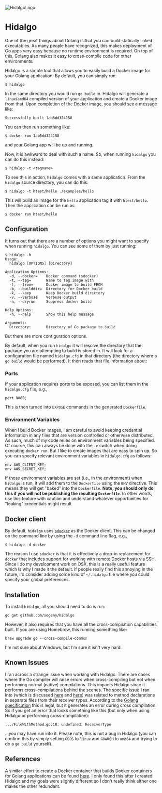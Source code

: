 ![HidalgoLogo](https://rawgithub.com/xogeny/hidalgo/master/hidalgo.svg)

# Hidalgo

One of the great things about Golang is that you can build statically
linked executables.  As many people have recognized, this makes
deployment of Go apps very easy because no runtime environment is
required.  On top of this, Golang also makes it easy to cross-compile
code for other environments.

Hidalgo is a simple tool that allows you to easily build a Docker
image for your Golang application.  By default, you can simply run:

```
$ hidalgo
```

In the same directory you would run `go build` in.  Hidalgo will
generate a `linux`/`amd64` compiled version of your application and
create a Docker image from that.  Upon completion of the Docker image,
you should see a message like:

```
Successfully built 1ab5dd324158
```

You can then run something like:

```
$ docker run 1ab5dd324158
```

and your Golang app will be up and running.

Now, it is awkward to deal with such a name.  So, when running
`hidalgo` you can do this instead:

```
$ hidalgo -t <tagname>
```

To see this in action, `hidalgo` comes with a same application.  From
the `hidalgo` source directory, you can do this:

```
$ hidalgo -t htest/hello ./examples/hello
```

This will build an image for the `hello` application tag it with
`htest/hello`.  Then the application can be run as:

```
$ docker run htest/hello
```

## Configuration

It turns out that there are a number of options you might want to
specify when running `hidalgo`.  You can see some of them by just
running:

```
$ hidalgo -h
Usage:
  hidalgo [OPTIONS] [Directory]

Application Options:
  -d, --docker=    Docker command (sdocker)
  -t, --tag=       Name to tag image with
  -f, --from=      Docker image to build FROM
  -b, --builddir=  Directory for Docker build
  -k, --keep       Keep Docker build directory
  -v, --verbose    Verbose output
  -n, --dryrun     Suppress docker build

Help Options:
  -h, --help       Show this help message

Arguments:
  Directory:       Directory of Go package to build
```

But there are more configuration options.

By default, when you run `hidalgo` it will resolve the directory that
the package you are attempting to build is stored in.  It will look
for a configuration file named `hidalgo.cfg` in that directory (the
directory where a `go build` would be performed).  It then reads that
file information about:

### Ports

If your application requires ports to be exposed, you can list them in
the `hidalgo.cfg` file, e.g.,

```
port 8080;
```

This is then turned into `EXPOSE` commands in the generated `Dockerfile`.

### Environment Variables

When I build Docker images, I am careful to avoid keeping credential
information in any files that are version controlled or otherwise
distributed.  As such, much of my code relies on environment variables
being specified.  Of course, this can always be done with the `-e`
switch when doing executing `docker run`.  But I like to create images
that are easy to spin up.  So you can specify relevant environment
variables in `hidalgo.cfg` as follows:

```
env AWS_CLIENT_KEY;
env AWS_SECRET_KEY;
```

If those environment variables are set (i.e., in the environment) when
`hidalgo` is run, it will add them to the `Dockerfile` using the `ENV`
directive.  This means they will get "baked" into the `Dockerfile`.
**Note, you should only do this if you will not be publishing the
resulting `Dockerfile`**.  In other words, use this feature with
caution and understand whatever opportunities for "leaking"
credentials might result.

## Docker client

By default, `hidalgo` uses
[`sdocker`](http://github.com/xogeny/sdocker) as the Docker client.
This can be changed on the command line by using the `-d` command line
flag, e.g.,

```
$ hidalgo -d docker
```

The reason I use `sdocker` is that it is effectively a drop-in
replacement for `docker` that includes support for working with remote
Docker hosts via SSH.  Since I do my development work on OSX, this is
a really useful feature which is why I made it the default.  If people
really find this annoying in the future, I'd consider adding some kind
of `~/.hidalgo` file where you could specify your global preferences.

## Installation

To install `hidalgo`, all you should need to do is run:

```
go get github.com/xogeny/hidalgo
```

However, it also requires that you have all the cross-compilation
capabilities built.  If you are using Homebrew, this running something like:

```
brew upgrade go --cross-compile-common
```

I'm not sure about Windows, but I'm sure it isn't very hard.

## Known Issues

I ran across a strange issue when working with Hidalgo.  There are
cases where the Go compiler will raise errors when cross-compiling but
not when performing normal (native) compilations.  This impacts
Hidalgo since it performs cross-compilations behind the scenes.  The
specific issue I ran into (which is discussed
[here](https://groups.google.com/forum/#!topic/golang-nuts/XYoBvsrvyRA)
and
[here](https://groups.google.com/forum/#!topic/golang-nuts/rPhnLR9OmLI))
was related to method declarations in separate files from their
receiver types.  According to the
[Golang specification](https://golang.org/ref/spec#Method_declarations)
this is legal, but it generates an error during cross compilation.  So
if you get an error that looks something like this (but only when
using Hidalgo or performing cross-compilation):

```
.../FileWithMethod.go:10: undefined: ReceiverType
```

...you may have run into it.  Please note, this is not a bug in
Hidalgo (you can confirm this by simply setting `GOOS` to `linux` and
`GOARCH` to `amd64` and trying to do a `go build` yourself).

## References

A similar effort to create a Docker container that builds Docker
containers for Golang applications can be found
[here](https://registry.hub.docker.com/u/centurylink/golang-builder/).
I only found this after I created Hidalgo and my goals were slightly
different so I don't really think either one makes the other
redundant.
